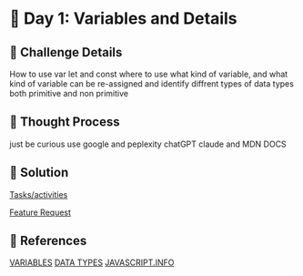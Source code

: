# 🌟 Day 1: Variables and Details 

## 📜 Challenge Details

How to use var let and const where to use what kind of variable, and what kind of variable can be re-assigned and identify diffrent types of data types both primitive and non primitive

## 📝 Thought Process

just be curious use google and peplexity chatGPT claude and MDN DOCS 

## 🔎 Solution

[Tasks/activities](https://github.com/SURENDRA-BABU-VUNNAM/JavaScript-30-Day-challenge/tree/main/Day_1_variables_and_data_types/01_tasks_or_activities)

[Feature Request](https://github.com/SURENDRA-BABU-VUNNAM/JavaScript-30-Day-challenge/tree/main/Day_1_variables_and_data_types/01_feature_request)

## 🔗 References
[VARIABLES](https://www.perplexity.ai/search/explain-me-about-variables-in-8.yr44kKREOQhDhc3QFweQ)
[DATA TYPES](https://www.perplexity.ai/search/explain-me-about-string-number-alGwcFovQEuh4_N03yoYyg)
[JAVASCRIPT.INFO](https://javascript.info/)